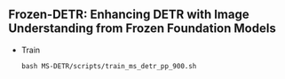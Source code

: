 ## Frozen-DETR: Enhancing DETR with Image Understanding from Frozen Foundation Models

- Train

  ```
  bash MS-DETR/scripts/train_ms_detr_pp_900.sh
  ```

